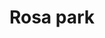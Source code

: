 ---
pid: ch479
title: Rosa park
location_transcription: Broad and Arch
coordinates: "[-75.16334156621, 39.954515411546]"
zipcode: '19142'
gen_neighborhood: Southwest Philadelphia
neighborhood: Elmwood,Southwest Philadelphia
outside_phl: 
age: '54'
age_range: 50-59
instagram: 
image_file_name: ch_479.jpg
proposal_transcription: Love fever see the way to freedom the peace we all need
topic: African Americans,Person,History,Sanitation,Women
topic_summary: 0, 0, 0, 0, 0
type: Other No Form
keywords_other: 
credit: Clarice M Williams
image_labels: 
twitter: 
facebook: 
permalink: "/monuments/ch479/"
layout: item-page
---